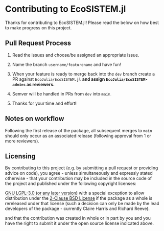 # Contributing to EcoSISTEM.jl

Thanks for contributing to EcoSISTEM.jl! Please read the below on how best to make progress on this project.

## Pull Request Process

1. Read the issues and choose/be assigned an appropriate issue.

2. Name the branch `username/featurename` and have fun!

3. When your feature is ready to merge back into the `dev` branch create a PR against `EcoJulia/EcoSISTEM.jl` **and assign `EcoJulia/EcoSISTEM-admins` as reviewers**.

4. Semver will be handled in PRs from `dev` into `main`.

5. Thanks for your time and effort!

## Notes on workflow

Following the first release of the package, all subsequent merges to `main` should only occur as an associated release (following approval from 1 or more reviewers).

## Licensing

By contributing to this project (e.g. by submitting a pull request or providing advice on code), you agree - unless simultaneously and expressly stated otherwise - that your contribution may be included in the source code of the project and published under the following copyright licenses:

[GNU LGPL-3.0 (or any later version)](LICENSE.md) with a special exception to allow distribution under the [2-Clause BSD License](https://opensource.org/licenses/BSD-2-Clause) if the package as a whole is rereleased under that license (such a decision can only be made by the lead developers of the package - currently Claire Harris and Richard Reeve).

and that the contribution was created in whole or in part by you and you have the right to submit it under the open source license indicated above.
